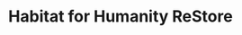 ---
title: "Habitat for Humanity ReStore"
url: /kamuela/habitat-for-humanity-restore/
shop: Gebrauchtwaren
---
